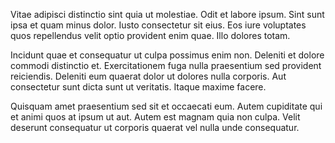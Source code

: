 Vitae adipisci distinctio sint quia ut molestiae. Odit et labore ipsum. Sint sunt ipsa et quam minus dolor. Iusto consectetur sit eius. Eos iure voluptates quos repellendus velit optio provident enim quae. Illo dolores totam.
 Incidunt quae et consequatur ut culpa possimus enim non. Deleniti et dolore commodi distinctio et. Exercitationem fuga nulla praesentium sed provident reiciendis. Deleniti eum quaerat dolor ut dolores nulla corporis. Aut consectetur sunt dicta sunt ut veritatis. Itaque maxime facere.
 Quisquam amet praesentium sed sit et occaecati eum. Autem cupiditate qui et animi quos at ipsum ut aut. Autem est magnam quia non culpa. Velit deserunt consequatur ut corporis quaerat vel nulla unde consequatur.